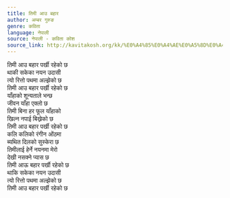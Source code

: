 ```yaml
---
title: तिमी आउ बहार
author: अम्बर गुरुङ
genre: कविता
language: नेपाली
source: नेपाली - कविता कोश
source_link: http://kavitakosh.org/kk/%E0%A4%85%E0%A4%AE%E0%A5%8D%E0%A4%AC%E0%A4%B0_%E0%A4%97%E0%A5%81%E0%A4%B0%E0%A5%81%E0%A4%99
---
```


तिमी आउ बहार पर्खी रहेको छ  
थाकी सकेका नयन उदासी  
त्यो रित्तो पथमा अल्झेको छ  
तिमी आउ बहार पर्खी रहेको छ  
याँहाको शून्यताले भन्छ  
जीवन याँहा एक्लो छ  
तिमी बिना हर फूल याँहाको  
खिल्न नपाई बिख्रेको छ  
तिमी आउ बहार पर्खी रहेको छ  
कलि कलिको रंगीन ओंठमा  
ब्यथित दिलको सुस्केरा छ  
तिमीलाई हेर्ने नयनमा मेरो  
देखी नसक्ने प्यास छ  
तिमी आऊ बहार पर्खी रहेको छ  
थाकि सकेका नयन उदासी  
त्यो रित्तो पथमा अल्झेको छ  
तिमी आउ बहार पर्खी रहेको छ
